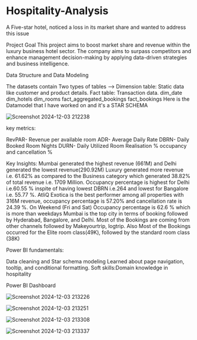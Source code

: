 # Hospitality-Analysis
A Five-star hotel, noticed a loss in its market share and wanted to address this issue

Project Goal
This project aims to boost  market share and revenue within the luxury
business hotel sector. The company aims to surpass competitors and enhance management decision-making by applying data-driven strategies and business intelligence.

Data Structure and Data Modeling

The datasets contain Two types of tables -->
Dimension table: Static data like customer and product details.
Fact table: Transaction data.
dim_date
dim_hotels
dim_rooms
fact_aggregated_bookings
fact_bookings
Here is the Datamodel that I have worked on and it's a STAR SCHEMA

 ![Screenshot 2024-12-03 212238](https://github.com/user-attachments/assets/d98c9bfa-71f1-4078-85ad-bd5e1fc837e6)

key metrics:

RevPAR- Revenue per available room
ADR- Average Daily Rate
DBRN- Daily Booked Room Nights
DURN- Daily Utilized Room
Realisation %
occupancy and cancellation %

Key Insights:
Mumbai generated the highest revenue (661M) and Delhi generated the lowest revenue(290.92M)
Luxury generated more revenue i.e. 61.62% as compared to the Business category which generated 38.82% of total revenue i.e. 1709 Million.
Occupancy percentage is highest for Delhi i.e.60.55 % inspite of having lowest DBRN i.e.264 and lowest for Bangalore i.e. 55.77 %.
AtliQ Exotica is the best performer among all properties with 316M revenue, occupancy percentage is 57.20% and cancellation rate is 24.39 %.
On Weekend (Fri and Sat) Occupancy percentage is 62.6 % which is more than weekdays
Mumbai is the top city in terms of booking followed by Hyderabad, Bangalore, and Delhi.
Most of the Bookings are coming from other channels followed by Makeyourtrip, logtrip.
Also Most of the Bookings occurred for the Elite room class(49K), followed by the standard room class (38K)

Power BI fundamentals:

Data cleaning and Star schema modeling
Learned about page navigation, tooltip, and conditional formatting.
Soft skills:Domain knowledge in hospitality

Power BI Dashboard

![Screenshot 2024-12-03 213226](https://github.com/user-attachments/assets/52fd1a59-cbc1-47d0-8866-101d9bb575bf)

![Screenshot 2024-12-03 213251](https://github.com/user-attachments/assets/d9fe362a-a737-4d3d-a4cc-c7a4745dd4fe)

![Screenshot 2024-12-03 213308](https://github.com/user-attachments/assets/f5ecbf9c-30c2-4e26-8722-8a1037e70ca2)

![Screenshot 2024-12-03 213337](https://github.com/user-attachments/assets/615d84c6-e2db-484a-8a60-9be8faa51598)





